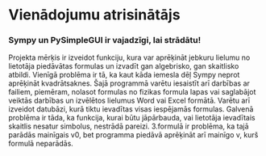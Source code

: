 # Vienādojumu atrisinātājs

### Sympy un PySimpleGUI ir vajadzīgi, lai strādātu!
Projekta mērķis ir izveidot funkciju, kura var aprēķināt jebkuru lielumu no lietotāja piedāvātas formulas un izvadīt gan algebrisko, gan skaitlisko atbildi. Vienīgā problēma ir tā, ka kaut kāda iemesla dēļ Sympy neprot aprēķināt kvadrātsaknes.
Šajā programmā varētu iesaistīt arī darbības ar failiem, piemēram, nolasot formulas no fizikas formula lapas vai saglabājot veiktās darbības un izvēlētos lielumus Word vai Excel formātā. Varētu arī izveidot datubāzi, kurā tiktu ievadītas visas iespējamās formulas.
Galvenā problēma ir tāda, ka funkcija, kurai būtu jāpārbauda, vai lietotāja ievadītais skaitlis nesatur simbolus, nestrādā pareizi. 3.formulā ir problēma, ka tajā parādās mainīgais v0, bet programma piedāvā aprēķināt arī mainīgo v, kurš formulā neparādās.


































